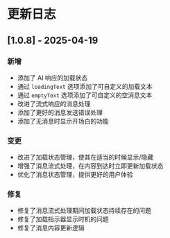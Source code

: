 # 更新日志

## [1.0.8] - 2025-04-19

### 新增
- 添加了 AI 响应的加载状态
- 通过 `loadingText` 选项添加了可自定义的加载文本
- 通过 `emptyText` 选项添加了可自定义的空消息文本
- 改进了流式响应的消息处理
- 添加了更好的消息发送错误处理
- 添加了无消息时显示开场白的功能

### 变更
- 改进了加载状态管理，使其在适当的时候显示/隐藏
- 增强了消息流式处理，在内容到达时立即更新加载状态
- 优化了消息状态管理，提供更好的用户体验

### 修复
- 修复了消息流式处理期间加载状态持续存在的问题
- 修复了加载指示器显示时机的问题
- 修复了消息内容更新逻辑 